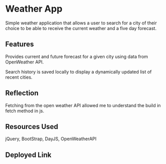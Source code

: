 # Weather App

Simple weather application that allows a user to search for a city of their choice to be able to receive the current weather and a five day forecast. 

## Features

Provides current and future forecast for a given city using data from OpenWeather API. 

Search history is saved locally to display a dynamically updated list of recent cities.

## Reflection

Fetching from the open weather API allowed me to understand the build in fetch method in js. 

## Resources Used

jQuery, BootStrap, DayJS, OpenWeatherAPI

## Deployed Link
